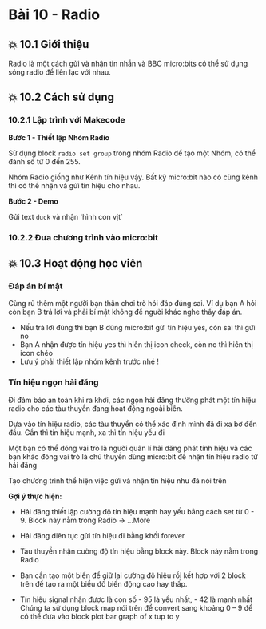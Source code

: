 # Bài 10 - Radio

## 💥 10.1 Giới thiệu

Radio là một cách gửi và nhận tin nhắn và BBC micro:bits có thể sử dụng sóng radio để liên lạc với nhau.

## 💥 10.2 Cách sử dụng

### 10.2.1 Lập trình với Makecode

**Bước 1 - Thiết lập Nhóm Radio**

Sử dụng block `radio set group` trong nhóm Radio để tạo một Nhóm, có thể đánh số từ 0 đến 255.

Nhóm Radio giống như Kênh tín hiệu vậy. Bất kỳ micro:bit nào có cùng kênh thì có thể nhận và gửi tín hiệu cho nhau.

**Bước 2 - Demo**

Gửi text `duck` và nhận 'hình con vịt`


### 10.2.2 Đưa chương trình vào micro:bit


## 💥 10.3 Hoạt động học viên

### Đáp án bí mật

Cùng rủ thêm một người bạn thân chơi trò hói đáp đúng sai. Ví dụ bạn A hỏi còn bạn B trả lời và phải bí mật không để người khác nghe thấy đáp án.

* Nếu trả lời đúng thì bạn B dùng micro:bit gửi tín hiệu yes, còn sai thì gửi no
* Bạn A nhận được tín hiệu yes thì hiển thị icon check, còn no thì hiển thị icon chéo
* Lưu ý phải thiết lập nhóm kênh trước nhé !

### Tín hiệu ngọn hải đăng

Đi đảm bảo an toàn khi ra khơi, các ngọn hải đăng thường phát một tín hiệu radio cho các tàu thuyền đang hoạt động ngoài biển.

Dựa vào tín hiệu radio, các tàu thuyền có thể xác định mình đã đi xa bờ đến đâu. Gần thì tín hiệu mạnh, xa thì tín hiệu yếu đi

Một bạn có thể đóng vai trò là người quản lí hải đăng phát tính hiệu và các bạn khác đóng vai trò là chủ thuyền dùng micro:bit để nhận tín hiệu radio từ hải đăng

Tạo chương trình thể hiện việc gửi và nhận tín hiệu như đã nói trên

**Gợi ý thực hiện:**

* Hải đăng thiết lập cường độ tín hiệu mạnh hay yếu bằng cách set từ 0 - 9. Block này nằm trong Radio -> ...More

* Hải đăng diên tục gửi tín hiệu đi bằng khối forever

* Tàu thuyền nhận cường độ tín hiệu bằng block này. Block này nằm trong Radio

* Bạn cần tạo một biến để giữ lại cường độ hiệu rồi kết hợp với 2 block trên để tạo ra một biểu đồ biến động cao hay thấp.

* Tín hiệu signal nhận được là con số - 95 là yếu nhất, - 42 là mạnh nhất
Chúng ta sử dụng block map nói trên để convert sang khoảng 0 – 9 để có thể đưa vào block plot bar graph of x tup to y




